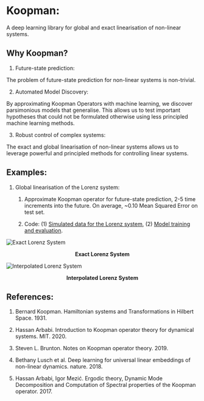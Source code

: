 # Koopman:
A deep learning library for global and exact linearisation of non-linear systems.

## Why Koopman?

1. Future-state prediction:

The problem of future-state prediction for non-linear systems is non-trivial.

2. Automated Model Discovery:

By approximating Koopman Operators with machine learning, we discover parsimonious
models that generalise. This allows us to test important hypotheses that could
not be formulated otherwise using less principled machine learning methods.

3. Robust control of complex systems:

The exact and global linearisation of non-linear systems allows us to leverage
powerful and principled methods for controlling linear systems.

## Examples:

1. Global linearisation of the Lorenz system:

    1. Approximate Koopman operator for future-state prediction, 2-5 time increments into the future. On average, ~0.10 Mean Squared Error on test set.

    2. Code: (1) [Simulated data for the Lorenz system](https://github.com/AidanRocke/Koopman/blob/main/Lorenz_system/simulated_data.py), (2) [Model training and evaluation](https://github.com/AidanRocke/Koopman/blob/main/Lorenz_system/lorenz_koopman.py).

![Exact Lorenz System](https://raw.githubusercontent.com/AidanRocke/Koopman/main/Lorenz_system/images/exact_lorenz.png)
<figcaption align = "center"><b>Exact Lorenz System</b></figcaption>

![Interpolated Lorenz System](https://raw.githubusercontent.com/AidanRocke/Koopman/main/Lorenz_system/images/approximate_lorenz.png)
<figcaption align = "center"><b>Interpolated Lorenz System</b></figcaption>

## References:

1. Bernard Koopman. Hamiltonian systems and Transformations in Hilbert Space. 1931.

2. Hassan Arbabi. Introduction to Koopman operator theory for dynamical systems. MIT. 2020.

3. Steven L. Brunton. Notes on Koopman operator theory. 2019.

4. Bethany Lusch et al. Deep learning for universal linear embeddings of non-linear dynamics. nature. 2018.

5. Hassan Arbabi, Igor Mezić. Ergodic theory, Dynamic Mode Decomposition and Computation of Spectral properties of the Koopman operator. 2017.  

